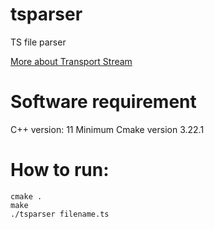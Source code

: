 # tsparser
TS file parser

[More about Transport Stream](https://en.wikipedia.org/wiki/MPEG_transport_stream)

# Software requirement
C++ version: 11
Minimum Cmake version 3.22.1

# How to run:
```
cmake . 
make
./tsparser filename.ts
```
